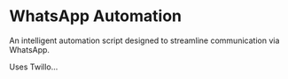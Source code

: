 # WhatsApp Automation
An intelligent automation script designed to streamline communication via WhatsApp.

Uses Twillo...

